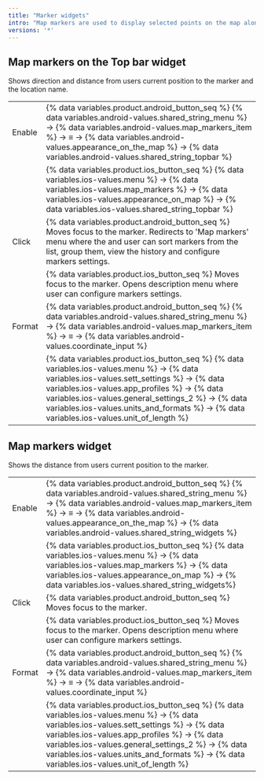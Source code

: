 ```yaml
---
title: "Marker widgets"
intro: "Map markers are used to display selected points on the map along the trip. The information can be viewed via using the top bar on the map screen or the widget."
versions: '*'
---
```

## Map markers on the Top bar widget  

Shows direction and distance from users current position to the marker and the location name.

| | |
|------------|------------|
| Enable | {% data variables.product.android_button_seq %} {% data variables.android-values.shared_string_menu %} → {% data variables.android-values.map_markers_item %} → ≡ → {% data variables.android-values.appearance_on_the_map %} → {% data variables.android-values.shared_string_topbar %} |
|  | {% data variables.product.ios_button_seq %} {% data variables.ios-values.menu %} → {% data variables.ios-values.map_markers %} → {% data variables.ios-values.appearance_on_map %} → {% data variables.ios-values.shared_string_topbar %} |
| Click | {% data variables.product.android_button_seq %} Moves focus to the marker. Redirects to 'Map markers' menu where the and user can sort markers from the list, group them, view the history and configure markers settings.|
|   | {% data variables.product.ios_button_seq %} Moves focus to the marker. Opens description menu where user can configure markers settings.   |
| Format | {% data variables.product.android_button_seq %} {% data variables.android-values.shared_string_menu %} → {% data variables.android-values.map_markers_item %} → ≡ → {% data variables.android-values.coordinate_input %}  |
|        | {% data variables.product.ios_button_seq %} {% data variables.ios-values.menu %} → {% data variables.ios-values.sett_settings %} → {% data variables.ios-values.app_profiles %} → {% data variables.ios-values.general_settings_2 %} → {% data variables.ios-values.units_and_formats %} → {% data variables.ios-values.unit_of_length %}  |

## Map markers widget  

Shows the distance from users current position to the marker.

| | |
|------------|------------|
| Enable | {% data variables.product.android_button_seq %} {% data variables.android-values.shared_string_menu %} → {% data variables.android-values.map_markers_item %} → ≡ → {% data variables.android-values.appearance_on_the_map %} → {% data variables.android-values.shared_string_widgets %} |
|  | {% data variables.product.ios_button_seq %} {% data variables.ios-values.menu %} → {% data variables.ios-values.map_markers %} → {% data variables.ios-values.appearance_on_map %} → {% data variables.ios-values.shared_string_widgets%} |
| Click | {% data variables.product.android_button_seq %} Moves focus to the marker.  |
|   |  {% data variables.product.ios_button_seq %} Moves focus to the marker. Opens description menu where user can configure markers settings.  |
| Format | {% data variables.product.android_button_seq %} {% data variables.android-values.shared_string_menu %} → {% data variables.android-values.map_markers_item %} → ≡ → {% data variables.android-values.coordinate_input %}  |
|        | {% data variables.product.ios_button_seq %} {% data variables.ios-values.menu %} → {% data variables.ios-values.sett_settings %} → {% data variables.ios-values.app_profiles %} → {% data variables.ios-values.general_settings_2 %} → {% data variables.ios-values.units_and_formats %} → {% data variables.ios-values.unit_of_length %}  |
